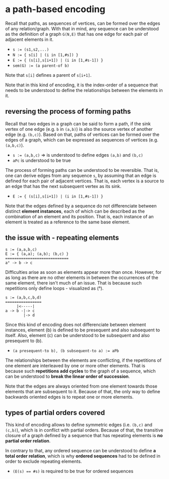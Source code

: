 
<!-- ======================================================================= -->
# a path-based encoding

Recall that paths, as sequences of vertices, can be formed over the edges of
any relation/graph. With that in mind, any sequence can be understood as the
definition of a graph `G(N,E)` that has one edge for each pair of adjacent
elements in it.

* `s := (s1,s2,...)`
* `N := { s[i] | (i in [1,#s]) }`
* `E := { (s[i],s[i+1]) | (i in [1,#s-1]) }`
* `sem(G) := (a parent-of b)`

Note that `s[i]` defines a parent of `s[i+1]`.

Note that in this kind of encoding, it is the index-order of a sequence that
needs to be understood to define the relationships between the elements in it.

<!-- ======================================================================= -->
## reversing the process of forming paths

Recall that two edges in a graph can be said to form a path, if the sink vertex
of one edge (e.g. `b` in `(a,b)`) is also the source vertex of another edge
(e.g. `(b,c)`). Based on that, paths of vertices can be formed over the edges
of a graph, which can be expressed as sequences of vertices (e.g. `(a,b,c)`).

* `s := (a,b,c)` => is understood to define edges `(a,b)` and `(b,c)`
* `aPc` is understood to be true

The process of forming paths can be understood to be reversible. That is, one
can derive edges from any sequence `s`, by assuming that an edge is defined
for each pair of adjacent vertices. That is, each vertex is a source to an
edge that has the next subsequent vertex as its sink.

* `E := { (s[i],s[i+1]) | (i in [1,#s-1]) }`

Note that the edges defined by a sequence do not differenciate between distinct
**element instances**, each of which can be described as the combination of an
element and its position. That is, each instance of an element is treated as a
reference to the same base element.

<!-- ======================================================================= -->
## the issue with - repeating elements

```
s := (a,a,b,c)
E := { (a,a); (a,b); (b,c) }
============================
a° -> b -> c
```

Difficulties arise as soon as elements appear more than once. However, for as
long as there are no other elements in between the occurrences of the same
element, there isn't much of an issue. That is because such repetitions only
define loops - visualized as (°).

```
s := (a,b,c,b,d)
================
     |<-----|
a -> b -|-> c
        |-> d
```

Since this kind of encoding does not differenciate between element instances,
element (b) is defined to be presequent and also subsequent to itself. Also,
element (c) can be understood to be subsequent and also presequent to (b).

* `(a presequent-to b), (b subsequent-to a) := aPb`

The relationships between the elements are conflicting, if the repetitions of
one element are interleaved by one or more other elements. That is because such
**repetitions add cycles** to the graph of a sequence, which can be understood
to **break the linear order of succession**.

Note that the edges are always oriented from one element towards those elements
that are subsequent to it. Because of that, the only way to define backwards
oriented edges is to repeat one or more elements.

<!-- ======================================================================= -->
## types of partial orders covered

This kind of encoding allows to define symmetric edges (i.e. `(b,c)` and
`(c,b)`), which is in conflict with partial orders. Because of that, the
transitive closure of a graph defined by a sequence that has repeating
elements is **no partial order relation**.

In contrary to that, any ordered sequence can be understood to define
**a total order relation**, which is why **ordered sequences** had to
be defined in order to exclude repeating elements.

* `(E(s) == #s)` is required to be true for ordered sequences

